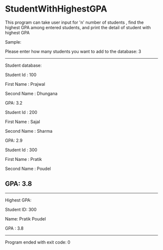 # StudentWithHighestGPA
This program can take user input for 'n' number of students ,  find the highest GPA among entered students, and print the detail of student with highest GPA

Sample: 

Please enter how many students you want to add to the database: 3

-------------------------------------------------------
Student database: 

Student Id : 100

First Name : Prajwal

Second Name : Dhungana

GPA: 3.2

Student Id : 200

First Name : Sajal

Second Name : Sharma

GPA: 2.9

Student Id : 300

First Name : Pratik

Second Name : Poudel

GPA: 3.8
-------------------------------------------------------


*******************************************************
Highest GPA: 

Student ID: 300

Name: Pratik Poudel

GPA : 3.8

*******************************************************
Program ended with exit code: 0
